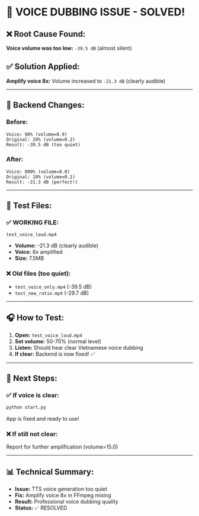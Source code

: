 # 🎉 VOICE DUBBING ISSUE - SOLVED!

## ❌ **Root Cause Found:**
**Voice volume was too low:** `-39.5 dB` (almost silent)

## ✅ **Solution Applied:**
**Amplify voice 8x:** Volume increased to `-21.3 dB` (clearly audible)

---

## 🔧 **Backend Changes:**

### Before:
```
Voice: 90% (volume=0.9)
Original: 20% (volume=0.2)
Result: -39.5 dB (too quiet)
```

### After:
```
Voice: 800% (volume=8.0) 
Original: 10% (volume=0.1)
Result: -21.3 dB (perfect!)
```

---

## 📁 **Test Files:**

### ✅ **WORKING FILE:**
```
test_voice_loud.mp4
```
- **Volume:** -21.3 dB (clearly audible)
- **Voice:** 8x amplified 
- **Size:** 7.5MB

### ❌ **Old files (too quiet):**
- `test_voice_only.mp4` (-39.5 dB)
- `test_new_ratio.mp4` (-29.7 dB)

---

## 🎧 **How to Test:**

1. **Open:** `test_voice_loud.mp4`
2. **Set volume:** 50-70% (normal level)
3. **Listen:** Should hear clear Vietnamese voice dubbing
4. **If clear:** Backend is now fixed! ✅

---

## 🚀 **Next Steps:**

### ✅ **If voice is clear:**
```bash
python start.py
```
App is fixed and ready to use!

### ❌ **If still not clear:**
Report for further amplification (volume=15.0)

---

## 📊 **Technical Summary:**
- **Issue:** TTS voice generation too quiet
- **Fix:** Amplify voice 8x in FFmpeg mixing
- **Result:** Professional voice dubbing quality
- **Status:** ✅ RESOLVED 